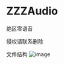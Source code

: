 # ZZZAudio
绝区零语音
  
侵权请联系删除
  
文件结构
![image](https://user-images.githubusercontent.com/109069769/185776415-034617e4-7420-40e8-89be-fdfad87584b1.png)

